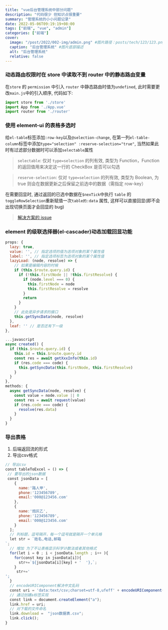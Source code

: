 ```yaml
---
title: "vue后台管理系统中部分问题"
description: "代码很少 但知识点很重要"
summary: "管理系统的小小问题记录"
date: 2022-05-06T09:19:19+08:00
tags: ["前端", "vue", "admin"]
categories: ["前端"]
cover:
  image: "/post/2022/002-img/admin.png" #图片路径：posts/tech/123/123.png
  caption: "后台管理系统" #图片底部描述
  alt: "后台管理系统"
  relative: false
---
```


### 动态路由权限时在 store 中读取不到 router 中的静态路由变量

在`store` 的 `permission` 中引入 `router` 中静态路由时值为`undefined`, 此时需要更改`main.js`中的引入顺序, 代码如下:

```javascript
import store from './store'
import App from './App.vue'
import router from './router'
```

### 使用 element-ui 的表格多选时

给`el-table`标签添加`:row-key`以及`@selection-change`, 在第一列`el-table-column`标签中添加`type="selection" :reserve-selection="true"`, 当然如果此时有过滤部分数据时可以添加`selectable`属性

> `selectable`: 仅对 `type=selection` 的列有效, 类型为 Function，Function 的返回值用来决定这一行的 CheckBox 是否可以勾选

> `reserve-selection`: 仅对 `type=selection` 的列有效, 类型为 Boolean, 为 true 则会在数据更新之后保留之前选中的数据（需指定 row-key）

在需要回显时, 通过返回的已选中数据在`$nexTick`中执行 `table` 的`toggleRowSelection`重新赋值一次`table的:data` 属性, 这样可以直接回显(即不会出现切换页面才会回显的 bug)

> [解决方案的 issue](https://github.com/ElemeFE/element/issues/20343)

### element 的级联选择器(el-cascader)动态加载回显功能

```javascript
props: {
  lazy: true,
  value: '', // 指定选项的值为选项对象的某个属性值
  label: '', // 指定选项标签为选项对象的某个属性值
  lazyLoad: (node, resolve) => {
    // 如果是编辑内容的时候
    if (this.$route.query.id) {
      if (!this.firstNode || !this.firstResolve) {
        if (node.level === 0) {
          this.firstNode = node
          this.firstResolve = resolve
        }
        return
      }
    }
    // 此处是异步请求的接口
    this.getSyncData(node, resolve)
  },
  leaf: '' // 是否还有下一级
},

...javascript
async created() {
  if (this.$route.query.id) {
    this.id = this.$route.query.id
    const res = await getXxxInfo(this.id)
    if (res.code === code) {
      this.getSyncData(this.firstNode, this.firstResolve)
    }
  }
},
methods: {
  async getSyncData(node, resolve) {
    const value = node.value || 0
    const res = await request(value)
    if (res.code === code) {
      resolve(res.data)
    }
  }
}
```

### 导出表格
 1. 后端返回流的形式
 2. 导出csv格式

 ````javascript
// 导出csv
const tableToExcel = () => {
  // 要导出的json数据
  const jsonData = [
    {
      name:'路人甲',
      phone:'123456789',
      email:'000@123456.com'
    },
    {
      name:'炮灰乙',
      phone:'123456789',
      email:'000@123456.com'
    }
  ];
  // 列标题，逗号隔开，每一个逗号就是隔开一个单元格
  let str = `姓名,电话,邮箱
`;
  // 增加	为了不让表格显示科学计数法或者其他格式
  for(let i = 0 ; i < jsonData.length ; i++ ){
    for(const key in jsonData[i]){
      str+=`${jsonData[i][key] + '	'},`;    
    }
     str+='
';
  }
  // encodeURIComponent解决中文乱码
  const uri = 'data:text/csv;charset=utf-8,ufeff' + encodeURIComponent(str);
  // 通过创建a标签实现
  const link = document.createElement("a");
  link.href = uri;
  // 对下载的文件命名
  link.download =  "json数据表.csv";
  link.click();
}
 ````
